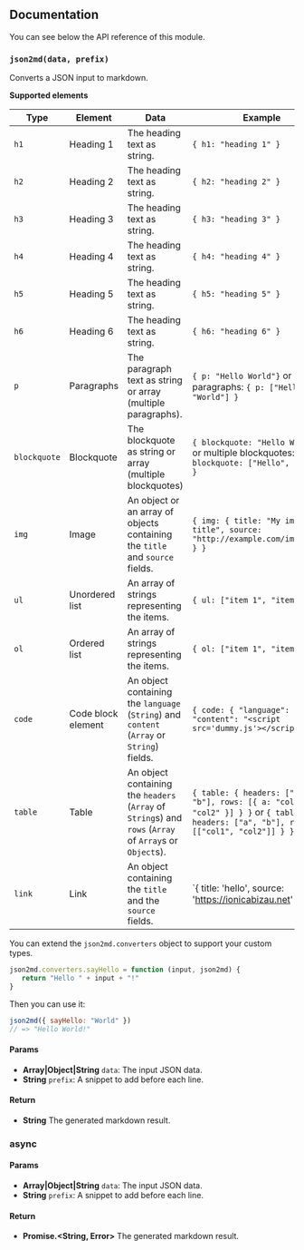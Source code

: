 ## Documentation

You can see below the API reference of this module.

### `json2md(data, prefix)`
Converts a JSON input to markdown.

**Supported elements**

| Type         | Element            | Data                                                                                                                     | Example                                                                                                                                          |
|--------------|--------------------|--------------------------------------------------------------------------------------------------------------------------|--------------------------------------------------------------------------------------------------------------------------------------------------|
| `h1`         | Heading 1          | The heading text as string.                                                                                              | `{ h1: "heading 1" }`                                                                                                                            |
| `h2`         | Heading 2          | The heading text as string.                                                                                              | `{ h2: "heading 2" }`                                                                                                                            |
| `h3`         | Heading 3          | The heading text as string.                                                                                              | `{ h3: "heading 3" }`                                                                                                                            |
| `h4`         | Heading 4          | The heading text as string.                                                                                              | `{ h4: "heading 4" }`                                                                                                                            |
| `h5`         | Heading 5          | The heading text as string.                                                                                              | `{ h5: "heading 5" }`                                                                                                                            |
| `h6`         | Heading 6          | The heading text as string.                                                                                              | `{ h6: "heading 6" }`                                                                                                                            |
| `p`          | Paragraphs         | The paragraph text as string or array (multiple paragraphs).                                                             | `{ p: "Hello World"}` or multiple paragraphs: `{ p: ["Hello", "World"] }`                                                                        |
| `blockquote` | Blockquote         | The blockquote as string or array (multiple blockquotes)                                                                 | `{ blockquote: "Hello World"}` or multiple blockquotes: `{ blockquote: ["Hello", "World"] }`                                                     |
| `img`        | Image              | An object or an array of objects containing the `title` and `source` fields.                                             | `{ img: { title: "My image title", source: "http://example.com/image.png" } }`                                                                   |
| `ul`         | Unordered list     | An array of strings representing the items.                                                                              | `{ ul: ["item 1", "item 2"] }`                                                                                                                   |
| `ol`         | Ordered list       | An array of strings representing the items.                                                                              | `{ ol: ["item 1", "item 2"] }`                                                                                                                   |
| `code`       | Code block element | An object containing the `language` (`String`) and `content` (`Array` or `String`)  fields.                              | `{ code: { "language": "html", "content": "<script src='dummy.js'></script>" } }`                                                                |
| `table`      | Table              | An object containing the `headers` (`Array` of `String`s) and `rows` (`Array` of `Array`s or `Object`s).                 | `{ table: { headers: ["a", "b"], rows: [{ a: "col1", b: "col2" }] } }` or `{ table: { headers: ["a", "b"], rows: [["col1", "col2"]] } }`         |
| `link`       | Link               | An object containing the `title` and the `source` fields.                                                                | `{ title: 'hello', source: 'https://ionicabizau.net' }

You can extend the `json2md.converters` object to support your custom types.

```js
json2md.converters.sayHello = function (input, json2md) {
   return "Hello " + input + "!"
}
```

Then you can use it:

```js
json2md({ sayHello: "World" })
// => "Hello World!"
```

#### Params

- **Array|Object|String** `data`: The input JSON data.
- **String** `prefix`: A snippet to add before each line.

#### Return
- **String** The generated markdown result.

### async

#### Params

- **Array|Object|String** `data`: The input JSON data.
- **String** `prefix`: A snippet to add before each line.

#### Return
- **Promise.\<String, Error>** The generated markdown result.

